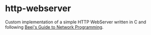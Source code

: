 # http-webserver

Custom implementation of a simple HTTP WebServer written in C and following [Beej's Guide to Network Programming](https://beej.us/guide/bgnet/). 
